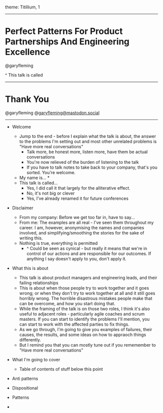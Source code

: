 theme: Titillium, 1




---

# Perfect Patterns For Product Partnerships And Engineering Excellence

@garyfleming

^ This talk is called 


---

# Thank You

@garyfleming
@garyfleming@mastodon.social


---



* Welcome
    * Jump to the end - before I explain what the talk is about, the answer to the problems I'm setting out and most other unrelated problems is "Have more real conversations"
        * Talk more, be honest more, listen more, have them be actual conversations
        * You're now relieved of the burden of listening to the talk
        * If you have to talk notes to take back to your company, that's you sorted. You're welcome.
    * My name is...
        * 
    * This talk is called...
        * Yes, I did call it that largely for the alliterative effect.
        * No, it's not big or clever
        * Yes, I've already renamed it for future conferences

* Disclaimer
    * From my company: Before we get too far in, have to say...
    * From me: The examples are all real - I've seen them throughout my career. I am, however, anonymising the names and companies involved, and simplifying/smoothing the stories for the sake of writing this.
    * Nothing is true, everything is permitted
        * ^ Could be seen as cynical - but really it means that we're in control of our actions and are responsible for our outcomes. If anything I say doesn't apply to you, don't apply it.


* What this is about
    * This talk is about product managers and engineering leads, and their failing relationships
    * This is about when those people try to work together and it goes wrong; or when they don't try to work together at all and it still goes horribly wrong. The horrible disastrous mistakes people make that can be overcome, and how you start doing that.
    * While the framing of the talk is on those two roles, I think it's also useful to adjacent roles - particularly agile coaches and scrum masters. If you can start to identify the problems I'll mention, you can start to work with the affected parties to fix things.
    * As we go through, I'm going to give you examples of failures, their causes, the results, and some ideas on how to appraoch things differently. 
    * But I remind you that you can mostly tune out if you rememember to "Have more real conversations"

* What I'm going to cover 
    * Table of contents of stuff below this point
* Anti patterns
* Dispositional
* Patterns
* 